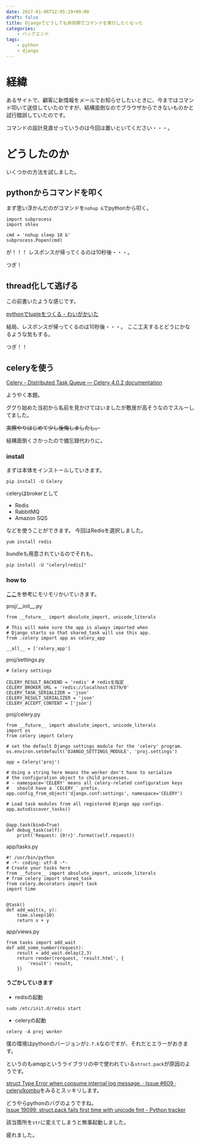 ```yaml
---
date: 2017-01-06T12:05:29+09:00
draft: false
title: Djangoでどうしても非同期でコマンドを実行したくなった
categories:
    - バックエンド
tags:
    - python
    - django
---
```


# 経緯
あるサイトで、顧客に新情報をメールでお知らせしたいときに、今まではコマンド叩いて送信していたのですが、結構面倒なのでブラウザからできないものかと試行錯誤していたのです。

コマンドの設計見直せっていうのは今回は置いといてください・・・。

# どうしたのか
いくつかの方法を試しました。

## pythonからコマンドを叩く
まず思い浮かんだのがコマンドを`nohup &`でpythonから叩く。

```
import subprocess
import shlex

cmd = 'nohup sleep 10 &'
subprocess.Popen(cmd)
```

が！！！
レスポンスが帰ってくるのは10秒後・・・。

つぎ！

## thread化して逃げる
この前書いたような感じです。  

[pythonでtupleをつくる - わいがかいた](https://pyonk.github.io/blog/post/python-tuple/)

結局、レスポンスが帰ってくるのは10秒後・・・。
ここ工夫するとどうにかなるような気もする。

つぎ！！

## celeryを使う

[Celery - Distributed Task Queue — Celery 4.0.2 documentation](http://docs.celeryproject.org/en/latest/index.html)

ようやく本題。

ググり始めた当初から名前を見かけてはいましたが敷居が高そうなのでスルーしてました。

~~実際やりはじめて少し後悔しましたし。~~

結構面倒くさかったので備忘録代わりに。

### install
まずは本体をインストールしていきます。

`pip install -U Celery`

celeryはbrokerとして
* Redis
* RabbitMQ
* Amazon SQS

などを使うことができます。
今回はRedisを選択しました。

`yum install redis`

bundleも用意されているのでそれも。

`pip install -U "celery[redis]"`

### how to

[ここ](https://github.com/celery/celery/tree/master/examples/django/)を参考にモリモリかいていきます。

proj/\_\_init\_\_.py
```
from __future__ import absolute_import, unicode_literals

# This will make sure the app is always imported when
# Django starts so that shared_task will use this app.
from .celery import app as celery_app

__all__ = ['celery_app']
```

proj/settings.py
```
# Celery settings

CELERY_RESULT_BACKEND = 'redis' # redisを指定
CELERY_BROKER_URL = 'redis://localhost:6379/0'
CELERY_TASK_SERIALIZER = 'json'
CELERY_RESULT_SERIALIZER = 'json'
CELERY_ACCEPT_CONTENT = ['json']
```

proj/celery.py
```
from __future__ import absolute_import, unicode_literals
import os
from celery import Celery

# set the default Django settings module for the 'celery' program.
os.environ.setdefault('DJANGO_SETTINGS_MODULE', 'proj.settings')

app = Celery('proj')

# Using a string here means the worker don't have to serialize
# the configuration object to child processes.
# - namespace='CELERY' means all celery-related configuration keys
#   should have a `CELERY_` prefix.
app.config_from_object('django.conf:settings', namespace='CELERY')

# Load task modules from all registered Django app configs.
app.autodiscover_tasks()


@app.task(bind=True)
def debug_task(self):
    print('Request: {0!r}'.format(self.request))
```

app/tasks.py
```
#! /usr/bin/python
# -*- coding: utf-8 -*-
# Create your tasks here
from __future__ import absolute_import, unicode_literals
# from celery import shared_task
from celery.decorators import task
import time


@task()
def add_wait(x, y):
    time.sleep(10)
    return x + y
```

app/views.py
```
from tasks import add_wait
def add_some_number(request):
    result = add_wait.delay(2,3)
    return render(rerquest, 'result.html', {
        'result': result,
    })
```

#### うごかしていきます

* redisの起動

`sudo /etc/init.d/redis start`

* celeryの起動

`celery -A proj worker`

僕の環境はpythonのバージョンが`2.7.6`なのですが、それだとエラーがおきます。

というのもamqpというライブラリの中で使われている`struct.pack`が原因のようです。

[struct Type Error when consume internal log message. · Issue #609 · celery/kombu](https://github.com/celery/kombu/issues/609)をみるとスッキリします。

どうやらpythonのバグのようですね。  
[Issue 19099: struct.pack fails first time with unicode fmt - Python tracker](https://bugs.python.org/issue19099)

該当箇所を`str`に変えてしまうと無事起動しました。

疲れました。
